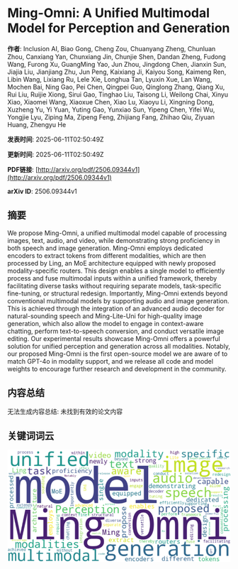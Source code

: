 # Ming-Omni: A Unified Multimodal Model for Perception and Generation

**作者**: Inclusion AI, Biao Gong, Cheng Zou, Chuanyang Zheng, Chunluan Zhou, Canxiang Yan, Chunxiang Jin, Chunjie Shen, Dandan Zheng, Fudong Wang, Furong Xu, GuangMing Yao, Jun Zhou, Jingdong Chen, Jianxin Sun, Jiajia Liu, Jianjiang Zhu, Jun Peng, Kaixiang Ji, Kaiyou Song, Kaimeng Ren, Libin Wang, Lixiang Ru, Lele Xie, Longhua Tan, Lyuxin Xue, Lan Wang, Mochen Bai, Ning Gao, Pei Chen, Qingpei Guo, Qinglong Zhang, Qiang Xu, Rui Liu, Ruijie Xiong, Sirui Gao, Tinghao Liu, Taisong Li, Weilong Chai, Xinyu Xiao, Xiaomei Wang, Xiaoxue Chen, Xiao Lu, Xiaoyu Li, Xingning Dong, Xuzheng Yu, Yi Yuan, Yuting Gao, Yunxiao Sun, Yipeng Chen, Yifei Wu, Yongjie Lyu, Ziping Ma, Zipeng Feng, Zhijiang Fang, Zhihao Qiu, Ziyuan Huang, Zhengyu He

**发表时间**: 2025-06-11T02:50:49Z

**更新时间**: 2025-06-11T02:50:49Z

**PDF链接**: [http://arxiv.org/pdf/2506.09344v1](http://arxiv.org/pdf/2506.09344v1)

**arXiv ID**: 2506.09344v1

## 摘要

We propose Ming-Omni, a unified multimodal model capable of processing
images, text, audio, and video, while demonstrating strong proficiency in both
speech and image generation. Ming-Omni employs dedicated encoders to extract
tokens from different modalities, which are then processed by Ling, an MoE
architecture equipped with newly proposed modality-specific routers. This
design enables a single model to efficiently process and fuse multimodal inputs
within a unified framework, thereby facilitating diverse tasks without
requiring separate models, task-specific fine-tuning, or structural redesign.
Importantly, Ming-Omni extends beyond conventional multimodal models by
supporting audio and image generation. This is achieved through the integration
of an advanced audio decoder for natural-sounding speech and Ming-Lite-Uni for
high-quality image generation, which also allow the model to engage in
context-aware chatting, perform text-to-speech conversion, and conduct
versatile image editing. Our experimental results showcase Ming-Omni offers a
powerful solution for unified perception and generation across all modalities.
Notably, our proposed Ming-Omni is the first open-source model we are aware of
to match GPT-4o in modality support, and we release all code and model weights
to encourage further research and development in the community.

## 内容总结

无法生成内容总结: 未找到有效的论文内容

## 关键词词云

![论文关键词词云](https://github.com/liubc-ai/arxiv_papers/raw/main/arxiv_papers/images/2506.09344v1_wordcloud.png)
